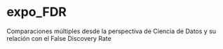 # expo_FDR
Comparaciones múltiples desde la perspectiva de Ciencia de Datos y su relación con el False Discovery Rate
